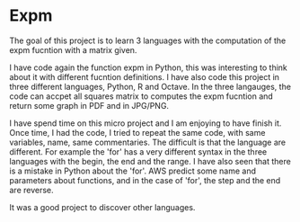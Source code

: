 # Expm

The goal of this project is to learn 3 languages with the computation of the expm fucntion with a matrix given.

I have code again the function expm in Python, this was interesting to think about it with different fucntion definitions. I have also code this project in three different languages, Python, R and Octave. In the three langauges, the code can accpet all squares matrix to computes the expm fucntion and return some graph in PDF and in JPG/PNG.

I have spend time on this micro project and I am enjoying to have finish it. Once time, I had the code, I tried to repeat the same code, with same variables, name, same commentaries. 
The difficult is that the language are different.
For example the 'for' has a very different syntax in the three languages with the begin, the end and the range. I have also seen that there is a mistake in Python about the 'for'. AWS predict some name and parameters about functions, 
and in the case of 'for', the step and the end are reverse. 

It was a good project to discover other languages.
